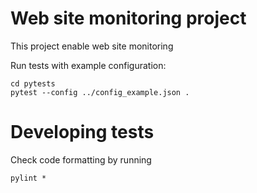
# Web site monitoring project

This project enable web site monitoring

Run tests with example configuration:
```
cd pytests 
pytest --config ../config_example.json .
```


# Developing tests

Check code formatting by running
```
pylint *
```
